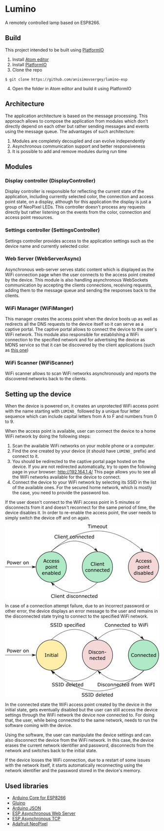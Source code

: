 # Lumino

A remotely controlled lamp based on ESP8266.

## Build

This project intended to be built using [PlatformIO](http://platformio.org/)
1. Install [Atom editor](https://atom.io/)
2. Install [PlatformIO](http://platformio.org/)
3. Clone the repo
```shell
$ git clone https://github.com/anisimovsergey/lumino-esp
```
4. Open the folder in Atom editor and build it using PlatformIO

## Architecture

The application architecture is based on the message processing. This approach allows to compose the application from modules which don't directly depend on each other but rather sending messages and events using the message queue. The advantages of such architecture:
1. Modules are completely decoupled and can evolve independently
2. Asynchronous communication support and better responsiveness
3. It is possible to add and remove modules during run time

## Modules

### Display controller (DisplayController)
Display controller is responsible for reflecting the current state of the application, including currently selected color, the connection and access point state, on a display, although for this application the display is just a group of NeoPixel LEDs. This controller doesn't process any requests directly but rather listening on the events from the color, connection and access point resources.

### Settings controller (SettingsController)
Settings controller provides access to the application settings such as the device name and currently selected color.

### Web Server (WebServerAsync)
Asynchronous web-server serves static content which is displayed as the WiFi connection page when the user connects to the access point created by the device. This module is also handling asynchronous WebSockets communication by accepting the clients connections, receiving requests, adding them to the message queue and sending the responses back to the clients.

### WiFi Manager (WiFiManger)
This manager creates the access point when the device boots up as well as redirects all the DNS requests to the device itself so it can serve as a captive portal. The captive portal allows to connect the device to the user's WiFi network. This module also responsible for establishing a WiFi connection to the specified network and for advertising the device as MDNS service so that it can be discovered by the client applications (such as [this one](https://github.com/anisimovsergey/lumino-ios))

### WiFi Scanner (WiFiScanner)
WiFi scanner allows to scan WiFi networks asynchronously and reports the discovered networks back to the clients.

## Setting up the device

When the device is powered on, it creates an unprotected WiFi access point with the name starting with `LUMINO_` followed by a unique four letter sequence which can include capital letters from A to F  and numbers from 0 to 9.

When the access point is available, user can connect the device to a home WiFi network by doing the following steps:
1. Scan the available WiFi networks on your mobile phone or a computer.
2. Find the one created by your device (it should have `LUMINO_` prefix) and connect to it.
3. You should be redirected to the captive portal page hosted on the device. If you are not redirected automatically, try to open the following page in your browser:
http://192.164.1.4/ This page allows you to see all the WiFi networks available for the device to connect.
4. Connect the device to your WiFi network by selecting its SSID in the list of the available ones. For the secured home network, which is mostly the case, you need to provide the password too.

If the user doesn't connect to the WiFi access point in 5 minutes or disconnects from it and doesn't reconnect for the same period of time, the device disables it. In order to re-enable the access point, the user needs to simply switch the device off and on again.

![access point state diagram](https://raw.githubusercontent.com/anisimovsergey/lumino-esp/master/docs/images/soft_ap_state_diagram.png)

In case of a connection attempt failure, due to an incorrect password or other error, the device displays an error message to the user and remains in the disconnected state trying to connect to the specified WiFi network.

![connection state diagram](https://raw.githubusercontent.com/anisimovsergey/lumino-esp/master/docs/images/connection_state_diagram.png)

In the connected state the WiFi access point created by the device in the initial state, gets eventually disabled but the user can still access the device settings through the WiFi network the device now connected to. For doing that, the user, while being connected to the same network, needs to run the software coming with the device.

Using the software, the user can manipulate the device settings and can also disconnect the device from the WiFi network. In this case, the device erases the current network identifier and password, disconnects from the network and switches back to the initial state.

If the device losses the WiFi connection, due to a restart of some issues with the network itself, it starts automatically reconnecting using the network identifier and the password stored in the device's memory.

## Used libraries
* [Arduino Core for ESP8266](https://github.com/esp8266/Arduino)
* [Gluino](https://github.com/anisimovsergey/gluino)
* [Arduino JSON](https://github.com/bblanchon/ArduinoJson)
* [ESP Asynchronous Web Server](https://github.com/me-no-dev/ESPAsyncWebServer)
* [ESP Asynchronous TCP](https://github.com/me-no-dev/ESPAsyncTCP)
* [Adafruit NeoPixel](https://github.com/adafruit/Adafruit_NeoPixel)
